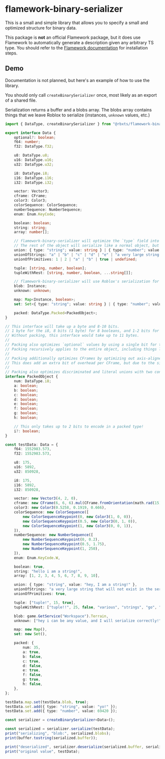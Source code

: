 # flamework-binary-serializer
This is a small and simple library that allows you to specify a small and optimized structure for binary data.

This package is **not** an official Flamework package, but it does use Flamework to automatically generate a description given any arbitrary TS type.
You should refer to the [Flamework documentation](https://flamework.fireboltofdeath.dev/) for installation steps.

## Demo

Documentation is not planned, but here's an example of how to use the library.

You should only call `createBinarySerializer` once, most likely as an export of a shared file.

Serialization returns a buffer and a blobs array. The blobs array contains things that we leave Roblox to serialize (instances, `unknown` values, etc.)

```ts
import { DataType, createBinarySerializer } from "@rbxts/flamework-binary-serializer";

export interface Data {
	optional?: boolean;
	f64: number;
	f32: DataType.f32;

	u8: DataType.u8;
	u16: DataType.u16;
	u32: DataType.u32;

	i8: DataType.i8;
	i16: DataType.i16;
	i32: DataType.i32;

	vector: Vector3;
	cframe: CFrame;
	color3: Color3;
	colorSequence: ColorSequence;
	numberSequence: NumberSequence;
	enum: Enum.KeyCode;

	boolean: boolean;
	string: string;
	array: number[];

	// flamework-binary-serializer will optimize the `type` field into a single byte.
	// The rest of the object will serialize like a normal object, but without the `type` field.
	union: { type: "string"; value: string } | { type: "number"; value: number } | { type: "boolean"; value: boolean };
	unionOfStrings: "a" | "b" | "c" | "d" | "e" | "a very large string that will not exist in the serialized output!";
	unionOfPrimitives: 1 | 2 | "a" | "b" | true | undefined;

	tuple: [string, number, boolean];
	tupleWithRest: [string, number, boolean, ...string[]];

	// flamework-binary-serializer will use Roblox's serialization for types it does not recognize
	blob: Instance;
	unknown: unknown;

	map: Map<Instance, boolean>;
	set: Set<{ type: "string"; value: string } | { type: "number"; value: number }>;

	packed: DataType.Packed<PackedObject>;
}

// This interface will take up a byte and 8-10 bits.
// 1 byte for the i8, 8 bits (1 byte) for 8 booleans, and 1-2 bits for the optional field.
// Without packing, this interface would take up to 11 bytes.
//
// Packing also optimizes `optional` values by using a single bit for the presence of the value.
// Packing recursively applies to the entire object, including things like arrays, other objects, etc.
//
// Packing additionally optimizes CFrames by optimizing out axis-aligned orientation or default positions.
// This does add an extra bit of overhead per CFrame, but due to the size of an unoptimized CFrame, this is insignificant.
//
// Packing also optimizes discriminated and literal unions with two constituents by using a single bit for the discriminator.
interface PackedObject {
	num: DataType.i8;
	a: boolean;
	b: boolean;
	c: boolean;
	d: boolean;
	e: boolean;
	f: boolean;
	g: boolean;
	h: boolean;

	// This only takes up to 2 bits to encode in a packed type!
	i?: boolean;
}

const testData: Data = {
	f64: 1552983.573,
	f32: 1552983.573,

	u8: 175,
	u16: 5892,
	u32: 850928,

	i8: 175,
	i16: 5892,
	i32: 850928,

	vector: new Vector3(4, 2, 0),
	cframe: new CFrame(6, 6, 6).mul(CFrame.fromOrientation(math.rad(15), math.rad(25), math.rad(35))),
	color3: new Color3(0.5258, 0.1919, 0.666),
	colorSequence: new ColorSequence([
		new ColorSequenceKeypoint(0, new Color3(1, 0, 0)),
		new ColorSequenceKeypoint(0.5, new Color3(0, 1, 0)),
		new ColorSequenceKeypoint(1, new Color3(0, 0, 1)),
	]),
	numberSequence: new NumberSequence([
		new NumberSequenceKeypoint(0, 0.2),
		new NumberSequenceKeypoint(0.5, 1.75),
		new NumberSequenceKeypoint(1, 250),
	]),
	enum: Enum.KeyCode.W,

	boolean: true,
	string: "hello i am a string!",
	array: [1, 2, 3, 4, 5, 6, 7, 8, 9, 10],

	union: { type: "string", value: "hey, I am a string!" },
	unionOfStrings: "a very large string that will not exist in the serialized output!",
	unionOfPrimitives: true,

	tuple: ["tuple!", 15, true],
	tupleWithRest: ["tuple!!", 25, false, "various", "strings", "go", "here !"],

	blob: game.GetService("Workspace").Terrain,
	unknown: ["hey i can be any value, and I will serialize correctly!"],

	map: new Map(),
	set: new Set(),

	packed: {
		num: 35,
		a: true,
		b: false,
		c: true,
		d: false,
		e: true,
		f: false,
		g: true,
		h: false,
	},
};

testData.map.set(testData.blob, true);
testData.set.add({ type: "string", value: "yo!" });
testData.set.add({ type: "number", value: 69420 });

const serializer = createBinarySerializer<Data>();

const serialized = serializer.serialize(testData);
print("serializing", "blob:", serialized.blobs);
print(buffer.tostring(serialized.buffer));

print("deserialized", serializer.deserialize(serialized.buffer, serialized.blobs));
print("original value", testData);
```
